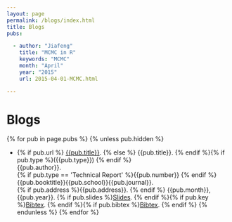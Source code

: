 ```yaml
---
layout: page
permalink: /blogs/index.html
title: Blogs
pubs:

  - author: "Jiafeng"
    title: "MCMC in R"
    keywords: "MCMC"
    month: "April"
    year: "2015"
    url: 2015-04-01-MCMC.html

---
```


# Blogs

{% for pub in page.pubs %}
{% unless pub.hidden %}
  - {% if pub.url %} [{{pub.title}}]({{pub.url}}).
    {% else %} {{pub.title}}.
    {% endif %}{% if pub.type %}({{pub.type}})
    {% endif %}<br>
    {{pub.author}}.<br>
    {% if pub.type == 'Technical Report' %}{{pub.number}}
    {% endif %}{{pub.booktitle}}{{pub.school}}{{pub.journal}}.<br>
    {% if pub.address %}{{pub.address}}.
    {% endif %} {{pub.month}}, {{pub.year}}. {% if pub.slides %}[Slides]({{pub.slides}}).
    {% endif %}{% if pub.key %}[Bibtex](http://groups.csail.mit.edu/commit/bibtex.cgi?key={{pub.key}}).
    {% endif %}{% if pub.bibtex %}[Bibtex]({{pub.bibtex}}).
    {% endif %}
{% endunless %}
{% endfor %}

